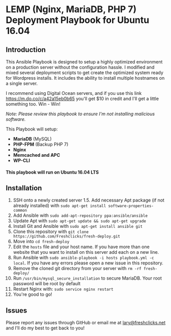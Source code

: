 # LEMP (Nginx, MariaDB, PHP 7) Deployment Playbook for Ubuntu 16.04

## Introduction

This Ansible Playbook is designed to setup a highly optimized environment on a production server without the configuration hassle. I modified and mixed several deployment scripts to get create the optimized system ready for Wordpress installs.
It includes the ability to install multiple hostnames on a single server.

I recommend using Digital Ocean servers, and if you use this link https://m.do.co/c/a42a15eb0b65 you'll get $10 in credit and I'll get a little something too. Win - Win!

*Note: Please review this playbook to ensure I'm not installing malicious software.*

This Playbook will setup:

- **MariaDB** (MySQL)
- **PHP-FPM** (Backup PHP 7)
- **Nginx**
- **Memcached and APC**
- **WP-CLI**

#### This playbook will run on Ubuntu 16.04 LTS

## Installation

1. SSH onto a newly created server
1.5. Add necessary Apt package (if not already installed) with `sudo apt-get install software-properties-common`
2. Add Ansible with `sudo add-apt-repository ppa:ansible/ansible`
3. Update Apt with `sudo apt-get update && sudo apt-get upgrade`
4. Install Git and Ansible with `sudo apt-get install ansible git`
5. Clone this repository with `git clone https://github.com/Freshclicks/fresh-deploy.git`
6. Move into `cd fresh-deploy`
7. Edit the `hosts` file and your host name. If you have more than one website that you want to install on this server add each on a new line.
8. Run Ansible with `sudo ansible-playbook -i hosts playbook.yml -c local`. If you have any errors please open a new issue in this repository.
9. Remove the cloned git directory from your server with `rm -rf fresh-deploy/`
12. Run `/usr/bin/mysql_secure_installation` to secure MariaDB. Your root password will be root by default
13. Restart Nginx with: `sudo service nginx restart`
14. You're good to go!

## Issues

Please report any issues through GitHub or email me at lary@freshclicks.net and I'll do my best to get back to you!
